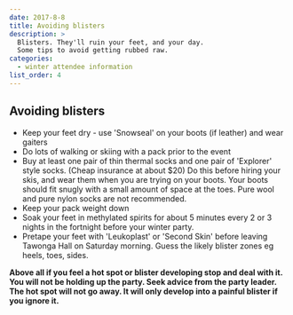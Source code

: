 ```yaml
---
date: 2017-8-8
title: Avoiding blisters
description: >
  Blisters. They'll ruin your feet, and your day.
  Some tips to avoid getting rubbed raw.
categories:
  - winter attendee information
list_order: 4
---
```


## Avoiding blisters
- Keep your feet dry - use 'Snowseal' on your boots (if leather) and wear
  gaiters
- Do lots of walking or skiing with a pack prior to the event
- Buy at least one pair of thin thermal socks and one pair of 'Explorer' style
  socks. (Cheap insurance at about $20) Do this before hiring your skis, and
  wear them when you are trying on your boots. Your boots should fit snugly with
  a small amount of space at the toes. Pure wool and pure nylon socks are not
  recommended.
- Keep your pack weight down
- Soak your feet in methylated spirits for about 5 minutes every 2 or 3 nights
  in the fortnight before your winter party.
- Pretape your feet with 'Leukoplast' or 'Second Skin' before leaving Tawonga
  Hall on Saturday morning. Guess the likely blister zones eg heels, toes,
  sides.

**Above all if you feel a hot spot or blister developing stop and deal with it.
You will not be holding up the party. Seek advice from the party leader. The hot
spot will not go away. It will only develop into a painful blister if you ignore
it.**
